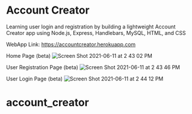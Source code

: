 # Account Creator
Learning user login and registration by building a lightweight Account Creator app using Node.js, Express, Handlebars, MySQL, HTML, and CSS

WebApp Link: https://accountcreator.herokuapp.com

Home Page (beta)
![Screen Shot 2021-06-11 at 2 43 02 PM](https://user-images.githubusercontent.com/25870426/121735312-f30bc380-cac3-11eb-9dc1-48711e04df16.png)

User Registration Page (beta)
![Screen Shot 2021-06-11 at 2 43 46 PM](https://user-images.githubusercontent.com/25870426/121735378-0cad0b00-cac4-11eb-827e-83977e13af38.png)

User Login Page (beta)
![Screen Shot 2021-06-11 at 2 44 12 PM](https://user-images.githubusercontent.com/25870426/121735418-19c9fa00-cac4-11eb-87f8-1eaa84884136.png)
# account_creator
